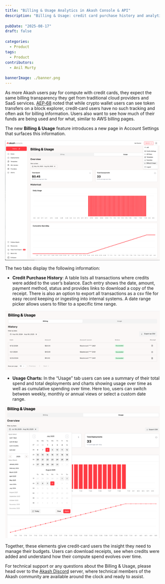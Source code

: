 ```yaml
---
title: "Billing & Usage Analytics in Akash Console & API"
description: "Billing & Usage: credit card purchase history and analytics for Akash."

pubDate: "2025-08-17"
draft: false

categories:
  - Product
tags:
  - Product
contributors:
  - Anil Murty

bannerImage: ./banner.png
---
```


As more Akash users pay for compute with credit cards, they expect the same billing transparency they get from traditional cloud providers and SaaS services. [AEP‑68](/roadmap/aep-68/) noted that while crypto wallet users can see token transfers on a block explorer, credit‑card users have no such tracking and often ask for billing information. Users also want to see how much of their funds are being used and for what, similar to AWS billing pages.

The new **Billing & Usage** feature introduces a new page in Account Settings that surfaces this information.

![Billing & Usage](billing-usage-1.png)

The two tabs display the following information:

- **Credit Purchase History**: A table lists all transactions where credits were added to the user’s balance. Each entry shows the date, amount, payment method, status and provides links to download a copy of the receipt. There is also an option to export all transactions as a csv file for easy record keeping or ingesting into internal systems. A date range picker allows users to filter to a specific time range.

![Billing & Usage](billing-usage-2.png)

- **Usage Charts:** In the “Usage” tab users can see a summary of their total spend and total deployments and charts showing usage over time as well as cumulative spending over time. Here too, users can switch between weekly, monthly or annual views or select a custom date range.

![Billing & Usage](billing-usage-3.png)

Together, these elements give credit‑card users the insight they need to manage their budgets. Users can download receipts, see when credits were added and understand how their compute spend evolves over time.

For technical support or any questions about the Billing & Usage, please head over to the [Akash Discord](https://discord.akash.network/) server, where technical members of the Akash community are available around the clock and ready to assist.
